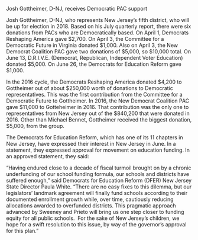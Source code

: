 Josh Gottheimer, D-NJ, receives Democratic PAC support

Josh Gottheimer, D-NJ, who represents New Jersey’s fifth district, who will be up for election in 2018. Based on his July quarterly report, there were six donations from PACs who are Democratically based. On April 1, Democrats Reshaping America gave $2,700. On April 3, the Committee for a Democratic Future in Virginia donated $1,000. Also on April 3, the New Democrat Coalition PAC gave two donations of $5,000, so $10,000 total. On June 13, D.R.I.V.E. (Democrat, Republican, Independent Voter Education) donated $5,000. On June 26, the Democrats for Education Reform gave $1,000. 

In the 2016 cycle, the Democrats Reshaping America donated $4,200 to Gottheimer out of about $250,000 worth of donations to Democratic representatives. This was the first contribution from the Committee for a Democratic Future to Gottheimer. In 2016, the New Democrat Coalition PAC gave $11,000 to Gotteheimer in 2016. That contribution was the only one to representatives from New Jersey out of the $840,200 that were donated in 2016. Other than Michael Bennet, Gottheimer received the biggest donation, $5,000, from the group. 

The Democrats for Education Reform, which has one of its 11 chapters in New Jersey, have expressed their interest in New Jersey in June. In a statement, they expressed approval for movement on education funding. In an approved statement, they said: 

“Having endured close to a decade of fiscal turmoil brought on by a chronic underfunding of our school funding formula, our schools and districts have suffered enough,” said Democrats for Education Reform (DFER) New Jersey State Director Paula White. “There are no easy fixes to this dilemma, but our legislators’ landmark agreement will finally fund schools according to their documented enrollment growth while, over time, cautiously reducing allocations awarded to overfunded districts. This pragmatic approach advanced by Sweeney and Prieto will bring us one step closer to funding equity for all public schools.  For the sake of New Jersey’s children, we hope for a swift resolution to this issue, by way of the governor’s approval for this plan.”
